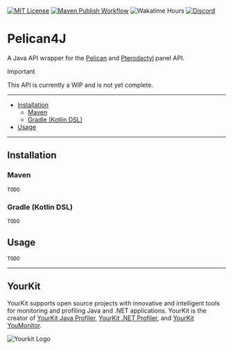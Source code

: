 [![MIT License](https://img.shields.io/badge/License-MIT-limegreen.svg?style=plastic)](https://choosealicense.com/licenses/mit)
[![Maven Publish Workflow](https://git.rainnny.club/Rainnny/Pelican4J/actions/workflows/maven-publish.yml/badge.svg)](./actions?workflow=maven-publish.yml)
![Wakatime Hours](https://wakatime.rainnny.club/api/badge/Rainnny/interval:any/project:Pelican4J)
[![Discord](https://discord.com/api/guilds/827863713855176755/widget.png)](https://discord.gg/p9gzFE2bc6)

# Pelican4J
A Java API wrapper for the [Pelican](https://pelican.dev) and [Pterodactyl](https://pterodactyl.io) panel API.

> [!IMPORTANT]
> This API is currently a WIP and is not yet complete.

---

- [Installation](#installation)
  - [Maven](#maven)
  - [Gradle (Kotlin DSL)](#gradle-kotlin-dsl)
- [Usage](#usage)

---

## Installation
### Maven
`TODO`

### Gradle (Kotlin DSL)
`TODO`

## Usage
`TODO`

---

## YourKit
YourKit supports open source projects with innovative and intelligent tools for monitoring and profiling Java and .NET applications.
YourKit is the creator of [YourKit Java Profiler](https://www.yourkit.com/java/profiler), [YourKit .NET Profiler](https://www.yourkit.com/.net/profiler), and [YourKit YouMonitor](https://www.yourkit.com/youmonitor).

![Yourkit Logo](https://www.yourkit.com/images/yklogo.png)